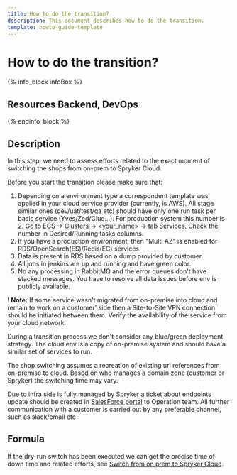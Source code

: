 ```yaml
---
title: How to do the transition?
description: This document describes how to do the transition.
template: howto-guide-template
---
```


# How to do the transition?

{% info_block infoBox %}

## Resources Backend, DevOps

{% endinfo_block %}

## Description

In this step, we need to assess efforts related to the exact moment of switching the shops from on-prem to Spryker Cloud.

Before you start the transition please make sure that:

1. Depending on a environment type a correspondent template was applied in your cloud service provider (currently, is AWS).
    All stage similar ones (dev/uat/test/qa etc) should have only one run task per basic service (Yves/Zed/Glue...).
    For production system this number is 2. Go to ECS -> Clusters -> <your_name> -> tab Services.
    Check the number in Desired/Running tasks columns.
2. If you have a production environment, then "Multi AZ" is enabled for RDS/OpenSearch(ES)/Redis(EC) services.
3. Data is present in RDS based on a dump provided by customer.
4. All jobs in jenkins are up and running and have green color.
5. No any processing in RabbitMQ and the error queues don't have stacked messages. You have to resolve all data issues
   before env is publicly available.

**! Note:** If some service wasn't migrated from on-premise into cloud and remain to work on a customer' side then
a Site-to-Site VPN connection should be initiated between them. Verify the availability of the service from your cloud network.

During a transition process we don't consider any blue/green deployment strategy. The cloud env is a copy of on-premise
system and should have a similar set of services to run.

The shop switching assumes a recreation of existing url references from on-premise to cloud. Based on who manages
a domain zone (customer or Spryker) the switching time may vary.

Due to infra side is fully managed by Spryker a ticket about endpoints update should be created in [SalesForce portal](http://support.spryker.com)
to Operation team. All further communication with a customer is carried out by any preferable channel, such as slack/email etc

## Formula

If the dry-run switch has been executed we can get the precise time of down time and related efforts,
see [Switch from on prem to Spryker Cloud](/docs/scos/dev/migration-program/migration-to-paas/paas-migration-documents/switch-from-on-prem-to-spryker-cloud.html).
